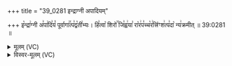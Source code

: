 +++
title = "39_0281 इन्द्राग्नी अपादियम्"

+++
इ꣡न्द्रा꣢ग्नी अ꣣पा꣢दि꣣यं꣡ पूर्वागा꣢꣯त्प꣣द्व꣡ती꣢भ्यः। हि꣣त्वा꣡ शिरो꣢꣯ जि꣣ह्व꣢या꣣ रा꣡र꣢प꣣च्च꣡र꣢त्त्रि꣣ꣳश꣢त्प꣣दा꣡ न्य꣢क्रमीत् ॥ 39:0281 ॥

<details><summary>मूलम् (VC)</summary>

इ꣡न्द्रा꣢ग्नी अ꣣पा꣢दि꣣यं꣡ पूर्वागा꣢꣯त्प꣣द्व꣡ती꣢भ्यः । हि꣢त्वा꣡ शिरो꣢꣯ जि꣣ह्व꣢या꣣ रा꣡र꣢प꣣च्च꣡र꣢त्त्रि꣣ꣳश꣢त्प꣣दा꣡ न्य꣢क्रमीत् ॥२८१॥
</details>

<details><summary>विस्वर-मूलम् (VC)</summary>

इन्द्राग्नी अपादियं पूर्वागात्पद्वतीभ्यः । हित्वा शिरो जिह्वया रारपच्चरत्त्रिꣳशत्पदा न्यक्रमीत् ॥२८१॥
</details>